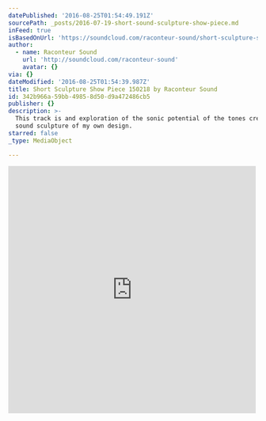```yaml
---
datePublished: '2016-08-25T01:54:49.191Z'
sourcePath: _posts/2016-07-19-short-sound-sculpture-show-piece.md
inFeed: true
isBasedOnUrl: 'https://soundcloud.com/raconteur-sound/short-sculpture-show-piece'
author:
  - name: Raconteur Sound
    url: 'http://soundcloud.com/raconteur-sound'
    avatar: {}
via: {}
dateModified: '2016-08-25T01:54:39.987Z'
title: Short Sculpture Show Piece 150218 by Raconteur Sound
id: 342b966a-59bb-4985-8d50-d9a472486cb5
publisher: {}
description: >-
  This track is and exploration of the sonic potential of the tones created by a
  sound sculpture of my own design.
starred: false
_type: MediaObject

---
```

<iframe src="https://cdn.embedly.com/widgets/media.html?src=https%3A%2F%2Fw.soundcloud.com%2Fplayer%2F%3Fvisual%3Dtrue%26url%3Dhttp%253A%252F%252Fapi.soundcloud.com%252Ftracks%252F192023638%26show_artwork%3Dtrue&amp;url=https%3A%2F%2Fsoundcloud.com%2Fraconteur-sound%2Fshort-sculpture-show-piece&amp;image=http%3A%2F%2Fi1.sndcdn.com%2Fartworks-000107344761-w5i3aj-t500x500.jpg&amp;key=b7d04c9b404c499eba89ee7072e1c4f7&amp;type=text%2Fhtml&amp;schema=soundcloud" width="500" height="500" scrolling="no" frameborder="0" allowfullscreen="" style=""></iframe>